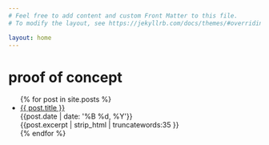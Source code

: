 ```yaml
---
# Feel free to add content and custom Front Matter to this file.
# To modify the layout, see https://jekyllrb.com/docs/themes/#overriding-theme-defaults

layout: home
---
```

<h1>proof of concept</h1>
<ul>
  {% for post in site.posts %}
    <li>
      <a href="{{ post.url | prepend: site.baseurl }}">{{ post.title }}</a><br>
      {{post.date | date: '%B %d, %Y'}}<br>
      {{post.excerpt | strip_html | truncatewords:35 }}
    </li>
  {% endfor %}
</ul>
